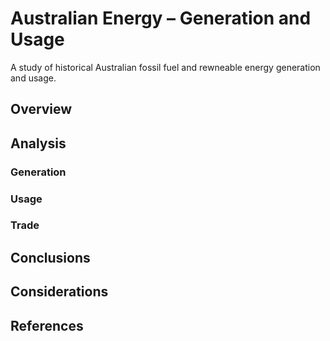 # Australian Energy – Generation and Usage
A study of historical Australian fossil fuel and rewneable energy generation and usage.

## Overview


## Analysis


### Generation


### Usage


### Trade


## Conclusions


## Considerations


## References
